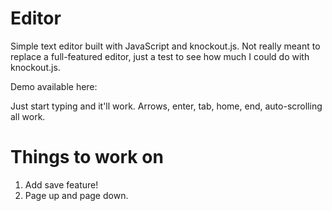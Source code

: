 Editor
======

Simple text editor built with JavaScript and knockout.js. 
Not really meant to replace a full-featured editor, just a test to 
see how much I could do with knockout.js.

Demo available here:

Just start typing and it'll work. Arrows, enter, tab, home, end, auto-scrolling all work.

Things to work on
=================

1. Add save feature!
2. Page up and page down.

